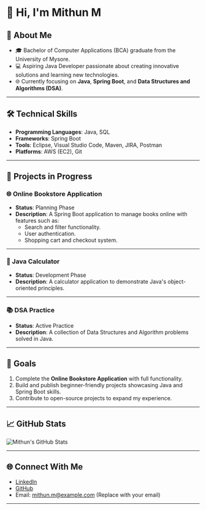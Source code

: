 # 👋 Hi, I'm Mithun M

## 🌟 About Me
- 🎓 Bachelor of Computer Applications (BCA) graduate from the University of Mysore.
- 💻 Aspiring Java Developer passionate about creating innovative solutions and learning new technologies.
- 🌐 Currently focusing on **Java**, **Spring Boot**, and **Data Structures and Algorithms (DSA)**.

---

## 🛠️ Technical Skills
- **Programming Languages**: Java, SQL
- **Frameworks**: Spring Boot
- **Tools**: Eclipse, Visual Studio Code, Maven, JIRA, Postman
- **Platforms**: AWS (EC2), Git

---

## 📂 Projects in Progress

### 🌐 Online Bookstore Application
- **Status**: Planning Phase  
- **Description**: A Spring Boot application to manage books online with features such as:
  - Search and filter functionality.
  - User authentication.
  - Shopping cart and checkout system.  

---

### 🧮 Java Calculator
- **Status**: Development Phase  
- **Description**: A calculator application to demonstrate Java's object-oriented principles.

---

### 📚 DSA Practice
- **Status**: Active Practice  
- **Description**: A collection of Data Structures and Algorithm problems solved in Java.

---

## 🚀 Goals
1. Complete the **Online Bookstore Application** with full functionality.
2. Build and publish beginner-friendly projects showcasing Java and Spring Boot skills.
3. Contribute to open-source projects to expand my experience.

---

## 📈 GitHub Stats
![Mithun's GitHub Stats](https://github-readme-stats.vercel.app/api?username=Mithunn11&show_icons=true&theme=radical)

---

## 🌐 Connect With Me
- [LinkedIn](https://www.linkedin.com/in/mithun-m-b0475b2b4)
- [GitHub](https://github.com/Mithunn11)
- Email: mithun.m@example.com (Replace with your email)

---


